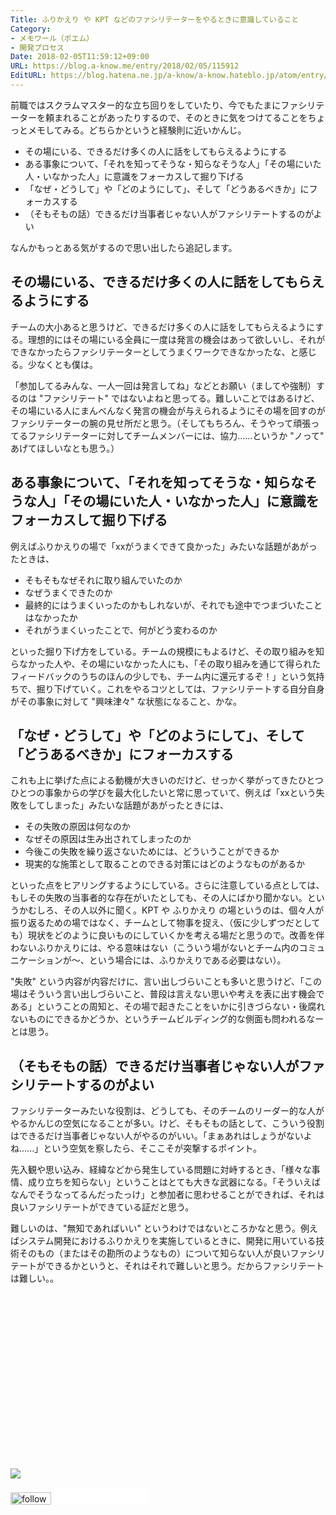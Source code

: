 ```yaml
---
Title: ふりかえり や KPT などのファシリテーターをやるときに意識していること
Category:
- メモワール（ポエム）
- 開発プロセス
Date: 2018-02-05T11:59:12+09:00
URL: https://blog.a-know.me/entry/2018/02/05/115912
EditURL: https://blog.hatena.ne.jp/a-know/a-know.hateblo.jp/atom/entry/8599973812343987766
---
```


前職ではスクラムマスター的な立ち回りをしていたり、今でもたまにファシリテーターを頼まれることがあったりするので、そのときに気をつけてることをちょっとメモしてみる。どちらかというと経験則に近いかんじ。

- その場にいる、できるだけ多くの人に話をしてもらえるようにする
- ある事象について、「それを知ってそうな・知らなそうな人」「その場にいた人・いなかった人」に意識をフォーカスして掘り下げる
- 「なぜ・どうして」や「どのようにして」、そして「どうあるべきか」にフォーカスする
- （そもそもの話）できるだけ当事者じゃない人がファシリテートするのがよい

なんかもっとある気がするので思い出したら追記します。




<!-- more -->




## その場にいる、できるだけ多くの人に話をしてもらえるようにする
チームの大小あると思うけど、できるだけ多くの人に話をしてもらえるようにする。理想的にはその場にいる全員に一度は発言の機会はあって欲しいし、それができなかったらファシリテーターとしてうまくワークできなかったな、と感じる。少なくとも僕は。


「参加してるみんな、一人一回は発言してね」などとお願い（ましてや強制）するのは "ファシリテート" ではないよねと思ってる。難しいことではあるけど、その場にいる人にまんべんなく発言の機会が与えられるようにその場を回すのがファシリテーターの腕の見せ所だと思う。（そしてもちろん、そうやって頑張ってるファシリテーターに対してチームメンバーには、協力......というか "ノって" あげてほしいなとも思う。）


## ある事象について、「それを知ってそうな・知らなそうな人」「その場にいた人・いなかった人」に意識をフォーカスして掘り下げる
例えばふりかえりの場で「xxがうまくできて良かった」みたいな話題があがったときは、

- そもそもなぜそれに取り組んでいたのか
- なぜうまくできたのか
- 最終的にはうまくいったのかもしれないが、それでも途中でつまづいたことはなかったか
- それがうまくいったことで、何がどう変わるのか

といった掘り下げ方をしている。チームの規模にもよるけど、その取り組みを知らなかった人や、その場にいなかった人にも、「その取り組みを通じて得られたフィードバックのうちのほんの少しでも、チーム内に還元するぞ！」という気持ちで、掘り下げていく。これをやるコツとしては、ファシリテートする自分自身がその事象に対して "興味津々" な状態になること、かな。


## 「なぜ・どうして」や「どのようにして」、そして「どうあるべきか」にフォーカスする
これも上に挙げた点による動機が大きいのだけど、せっかく挙がってきたひとつひとつの事象からの学びを最大化したいと常に思っていて、例えば「xxという失敗をしてしまった」みたいな話題があがったときには、

- その失敗の原因は何なのか
- なぜその原因は生み出されてしまったのか
- 今後この失敗を繰り返さないためには、どういうことができるか
- 現実的な施策として取ることのできる対策にはどのようなものがあるか

といった点をヒアリングするようにしている。さらに注意している点としては、もしその失敗の当事者的な存在がいたとしても、その人にばかり聞かない。というかむしろ、その人以外に聞く。KPT や ふりかえり の場というのは、個々人が振り返るための場ではなく、チームとして物事を捉え、（仮に少しずつだとしても）現状をどのように良いものにしていくかを考える場だと思うので。改善を伴わないふりかえりには、やる意味はない（こういう場がないとチーム内のコミュニケーションが〜、という場合には、ふりかえりである必要はない）。


"失敗" という内容が内容だけに、言い出しづらいことも多いと思うけど、「この場はそういう言い出しづらいこと、普段は言えない思いや考えを表に出す機会である」ということの周知と、その場で起きたことをいかに引きづらない・後腐れないものにできるかどうか、というチームビルディング的な側面も問われるなーとは思う。


## （そもそもの話）できるだけ当事者じゃない人がファシリテートするのがよい
ファシリテーターみたいな役割は、どうしても、そのチームのリーダー的な人がやるかんじの空気になることが多い。けど、そもそもの話として、こういう役割はできるだけ当事者じゃない人がやるのがいい。「まぁあれはしょうがないよね......」という空気を察したら、そここそが突撃するポイント。


先入観や思い込み、経緯などから発生している問題に対峙するとき、「様々な事情、成り立ちを知らない」ということはとても大きな武器になる。「そういえばなんでそうなってるんだったっけ」と参加者に思わせることができれば、それは良いファシリテートができている証だと思う。


難しいのは、"無知であればいい" というわけではないところかなと思う。例えばシステム開発におけるふりかえりを実施しているときに、開発に用いている技術そのもの（またはその勘所のようなもの）について知らない人が良いファシリテートができるかというと、それはそれで難しいと思う。だからファシリテートは難しい。。


<div>
<br>
<script async src="//pagead2.googlesyndication.com/pagead/js/adsbygoogle.js"></script>
<!-- article-bottom2 -->
<ins class="adsbygoogle"
     style="display:inline-block;width:300px;height:250px"
     data-ad-client="ca-pub-3463034538369189"
     data-ad-slot="5274552934"></ins>
<script>
(adsbygoogle = window.adsbygoogle || []).push({});
</script>

<a href="http://bit.ly/pixe-la" target='blank' rel="nofollow"><img src="https://cdn-ak.f.st-hatena.com/images/fotolife/a/a-know/20170405/20170405220342.png"></a>
<br>
</div>

<div>
<a href='http://cloud.feedly.com/#subscription%2Ffeed%2Fhttp%3A%2F%2Fblog.a-know.me%2Ffeed'  target='blank'><img id='feedlyFollow' src='//s3.feedly.com/img/follows/feedly-follow-rectangle-volume-small_2x.png' alt='follow us in feedly' width='65' height='20'></a>



<iframe src="//blog.hatena.ne.jp/a-know/a-know.hateblo.jp/subscribe/iframe" allowtransparency="true" frameborder="0" scrolling="no" width="150" height="28"></iframe>
</div>


<script src="https://moshi-moshi.moshimo.works/moshimoshi/a_know_blog/2018-02-05-115912?title=%E3%81%B5%E3%82%8A%E3%81%8B%E3%81%88%E3%82%8A%20%E3%82%84%20KPT%20%E3%81%AA%E3%81%A9%E3%81%AE%E3%83%95%E3%82%A1%E3%82%B7%E3%83%AA%E3%83%86%E3%83%BC%E3%82%BF%E3%83%BC%E3%82%92%E3%82%84%E3%82%8B%E3%81%A8%E3%81%8D%E3%81%AB%E6%84%8F%E8%AD%98%E3%81%97%E3%81%A6%E3%81%84%E3%82%8B%E3%81%93%E3%81%A8"></script>
